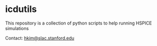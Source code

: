 # icdutils
This repository is a collection of python scripts to help running HSPICE simulations 


Contact: hkim@slac.stanford.edu
